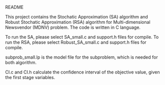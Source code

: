 README

This project contains the Stochatic Approximation (SA) algorithm and Robust Stochatic Approximation (RSA) algorithm 
for Multi-dimensional Newsvendor (MDNV) problem. The code is written in C language. 

To run the SA, please select SA_small.c and support.h files for compile.
To run the RSA, please select Robust_SA_small.c and support.h files for compile.

subprob_small.lp is the model file for the subproblem, which is needed for both algorithm. 

CI.c and CI.h calculate the confidence interval of the objective value, given the first stage variables.
